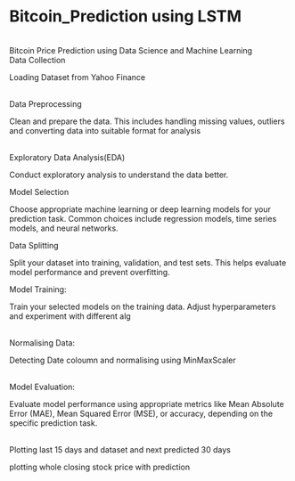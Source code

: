 # Bitcoin_Prediction using LSTM
<br>
Bitcoin  Price Prediction using Data Science and Machine Learning
<br>
 Data Collection
<p>Loading Dataset from Yahoo Finance<p>
<br>
 Data Preprocessing
  <p>Clean and prepare the data. This includes handling missing values,
  outliers and converting data into suitable format for analysis<p>
  <br>
 Exploratory Data Analysis(EDA)
<br>
<p>Conduct exploratory analysis to understand  the data better.<p>
Model Selection
<br>
<p>Choose appropriate machine learning or deep learning models for your prediction task.
  Common choices include regression models, time series models, and neural networks.<p>
Data Splitting
  <br>
<p>Split your dataset into training, validation, and test sets. 
  This helps evaluate model performance and prevent overfitting.<p>
Model Training:
  <br>
<p>Train your selected models on the training data. 
  Adjust hyperparameters and experiment with different alg<p><br>
    Normalising Data:<br>
  <p>Detecting Date coloumn and normalising using MinMaxScaler<p> <br>
  Model Evaluation:<br>
<p>Evaluate model performance using appropriate metrics like Mean Absolute Error (MAE), 
  Mean Squared Error (MSE), or accuracy, depending on the specific prediction task.<p>
<br>
   Plotting last 15 days and dataset and next predicted 30 days<br>
<p>plotting whole closing stock price with prediction<p>
